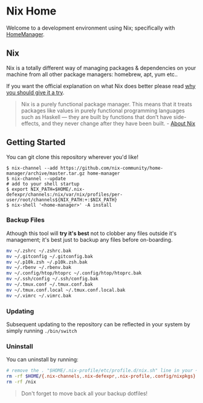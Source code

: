 # Nix Home

Welcome to a development environment using Nix; specifically with [HomeManager](https://rycee.gitlab.io/home-manager/).

## Nix

Nix is a totally different way of managing packages & dependencies on your machine from all other package managers: homebrew, apt, yum etc..

If you want the official explanation on what Nix does better please read [why you should give it a try](https://nixos.org/nixos/nix-pills/why-you-should-give-it-a-try.html).

> Nix is a purely functional package manager. This means that it treats packages like values in purely functional programming languages such as Haskell — they are built by functions that don’t have side-effects, and they never change after they have been built. - [About Nix](https://nixos.org/nix/about.html)

## Getting Started

You can git clone this repository wherever you'd like!

```console
$ nix-channel --add https://github.com/nix-community/home-manager/archive/master.tar.gz home-manager
$ nix-channel --update
# add to your shell startup
$ export NIX_PATH=$HOME/.nix-defexpr/channels:/nix/var/nix/profiles/per-user/root/channels${NIX_PATH:+:$NIX_PATH}
$ nix-shell '<home-manager>' -A install
```

### Backup Files
Athough this tool will **try it's best** not to clobber any files outside it's management; it's best just to backup any files before on-boarding.

```bash
mv ~/.zshrc ~/.zshrc.bak
mv ~/.gitconfig ~/.gitconfig.bak
mv ~/.p10k.zsh ~/.p10k.zsh.bak
mv ~/.rbenv ~/.rbenv.bak
mv ~/.config/htop/htoprc ~/.config/htop/htoprc.bak
mv ~/.ssh/config ~/.ssh/config.bak
mv ~/.tmux.conf ~/.tmux.conf.bak
mv ~/.tmux.conf.local ~/.tmux.conf.local.bak
mv ~/.vimrc ~/.vimrc.bak
```

### Updating

Subsequent updating to the repository can be reflected in your system by simply running `./bin/switch`

### Uninstall

You can uninstall by running:

```bash
# remove the . "$HOME/.nix-profile/etc/profile.d/nix.sh" line in your ~/.profile or ~/.bash_profile
rm -rf $HOME/{.nix-channels,.nix-defexpr,.nix-profile,.config/nixpkgs}
rm -rf /nix
 ```

 > Don't forget to move back all your backup dotfiles!
